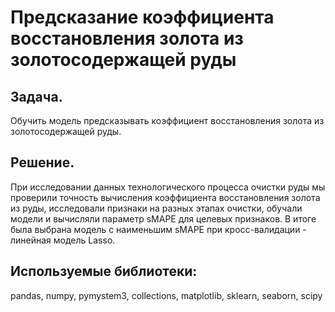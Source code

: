 # Предсказание коэффициента восстановления золота из золотосодержащей руды
## Задача. 
Обучить модель предсказывать коэффициент восстановления золота из золотосодержащей руды. 
## Решение. 
При исследовании данных технологического процесса очистки руды мы проверили точность вычисления коэффициента восстановления золота из руды, исследовали признаки на разных этапах очистки, обучали модели и вычисляли параметр sMAPE для целевых признаков. В итоге была выбрана модель с наименьшим sMAPE при кросс-валидации - линейная модель Lasso.
## Используемые библиотеки:
pandas, numpy, pymystem3, collections, matplotlib, sklearn, seaborn, scipy
